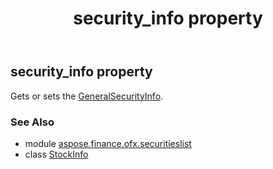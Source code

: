 ﻿---
title: security_info property
second_title: Aspose.Finance for Python via .NET API References
description: 
type: docs
weight: 50
url: /python-net/aspose.finance.ofx.securitieslist/stockinfo/security_info/
is_root: false
---

## security_info property


Gets or sets the [GeneralSecurityInfo](/finance/python-net/aspose.finance.ofx.securitieslist/generalsecurityinfo).

### See Also
* module [aspose.finance.ofx.securitieslist](../../)
* class [StockInfo](/finance/python-net/aspose.finance.ofx.securitieslist/stockinfo)
